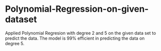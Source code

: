 # Polynomial-Regression-on-given-dataset
Applied Polynomial Regresion with degree 2 and 5 on the given data set to predict the data.
The model is 99% efficient in predicting the data on degree 5.
